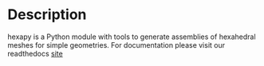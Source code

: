 # Description

hexapy is a Python module with tools to generate assemblies of hexahedral meshes for simple geometries. For documentation please visit our readthedocs [site](http://hexapy.readthedocs.org)